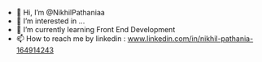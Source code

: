 - 👋 Hi, I’m @NikhilPathaniaa
- 👀 I’m interested in ...
- 🌱 I’m currently learning Front End Development 
- 📫 How to reach me  by linkedin : www.linkedin.com/in/nikhil-pathania-164914243

<!---
NikhilPathaniaa/NikhilPathaniaa is a ✨ special ✨ repository because its `README.md` (this file) appears on your GitHub profile.
You can click the Preview link to take a look at your changes.
--->
